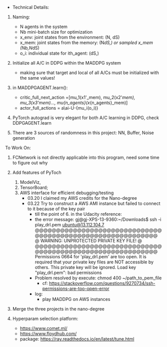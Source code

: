 - Technical Details:

1. Naming:
    - N agents in the system
    - Nb mini-batch size for optimization
    - x_env: joint states from the environment: (N, dS)
    - x_mem: joint states from the memory: (N*dS,) or sampled x_mem (Nb,N*dS)
    - o_i:   individual state for ith_agent: (dS,) 

2. Initialize all A/C in DDPG within the MADDPG system
    - making sure that target and local of all A/Cs must be initialized with the same values!

3. in MADDPGAGENT.learn():     
    - critic_full_next_action =[mu_1(x1'_mem), mu_2(x2'_mem), mu_3(x3'_mem)..., mu_{n_agents}(x_{n_agents}_mem)]
    - actor_full_actions = a\ai-U-{mu_i(o_i)}

4. PyTorch autograd is very elegant for both A/C learning in DDPG, check DDPGAGENT.learn
5. There are 3 sources of randomness in this project: NN, Buffer, Noise generation    

To Work On:
1. FCNetwork is not directly applicable into this program, need some time to figure out why
2. Add features of PyToch 
    1. ModelViz, 
    2. TensorBoard; 
    3. AWS interface for efficient debugging/testing
        * 03.20 I claimed my AWS credits for the Nano-degree
        * 03.22 Try to construct a AWS AMI instance but failed to connect to it because of the key pair 
            * till the point of 6. in the Udacity reference:
            * the error message:
                gj@gj-XPS-13-9360:~/Downloads$ ssh -i play_drl.pem ubuntu@13.112.104.7          
            @@@@@@@@@@@@@@@@@@@@@@@@@@@@@@@@@@@@@@@@@@@@@@@@@@@@@@@@@@@
            @         WARNING: UNPROTECTED PRIVATE KEY FILE!          @
            @@@@@@@@@@@@@@@@@@@@@@@@@@@@@@@@@@@@@@@@@@@@@@@@@@@@@@@@@@@
            Permissions 0664 for 'play_drl.pem' are too open.
            It is required that your private key files are NOT accessible by others.
            This private key will be ignored.
            Load key "play_drl.pem": bad permissions
            * Problem resolved by execute: chmod 400 ~/path_to_pem_file
                * cf: https://stackoverflow.com/questions/9270734/ssh-permissions-are-too-open-error
            * log:
                - play MADDPG on AWS instances        

3. Merge the three projects in the nano-degree 
4. Hyperparam selection platform:
    * https://www.comet.ml/
    * https://www.floydhub.com/
    * package: https://ray.readthedocs.io/en/latest/tune.html